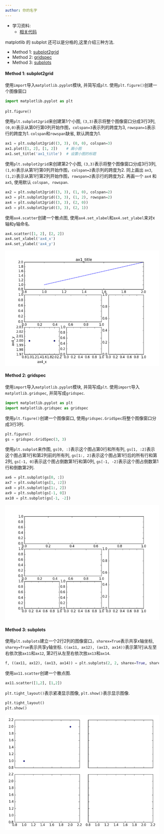```yaml
---
author: 你的名字
---
```

* 学习资料:
  * [相关代码](https://github.com/MorvanZhou/tutorials/blob/master/matplotlibTUT/plt16_grid_subplot.py)

matplotlib 的 subplot 还可以是分格的,这里介绍三种方法.

* Method 1: [subplot2grid](#m1)
* Method 2: [gridspec](#m2)
* Method 3: [subplots](#m3)

<h4 class="tut-h4-pad" id="m1">Method 1: subplot2grid</h4>

使用`import`导入`matplotlib.pyplot`模块, 并简写成`plt`. 使用`plt.figure()`创建一个图像窗口

```python
import matplotlib.pyplot as plt

plt.figure()
```

使用`plt.subplot2grid`来创建第1个小图, `(3,3)`表示将整个图像窗口分成3行3列, `(0,0)`表示从第0行第0列开始作图，`colspan=3`表示列的跨度为3, `rowspan=1`表示行的跨度为1. 
`colspan`和`rowspan`缺省, 默认跨度为1. 

```python
ax1 = plt.subplot2grid((3, 3), (0, 0), colspan=3)
ax1.plot([1, 2], [1, 2])    # 画小图
ax1.set_title('ax1_title')  # 设置小图的标题
```

使用`plt.subplot2grid`来创建第2个小图, `(3,3)`表示将整个图像窗口分成3行3列, `(1,0)`表示从第1行第0列开始作图，`colspan=2`表示列的跨度为2.
同上画出 `ax3`, `(1,2)`表示从第1行第2列开始作图，`rowspan=2`表示行的跨度为2. 再画一个 `ax4` 和 `ax5`, 使用默认 `colspan, rowspan`.

```python
ax2 = plt.subplot2grid((3, 3), (1, 0), colspan=2)
ax3 = plt.subplot2grid((3, 3), (1, 2), rowspan=2)
ax4 = plt.subplot2grid((3, 3), (2, 0))
ax5 = plt.subplot2grid((3, 3), (2, 1))
```

使用`ax4.scatter`创建一个散点图, 使用`ax4.set_xlabel`和`ax4.set_ylabel`来对x轴和y轴命名.

```python
ax4.scatter([1, 2], [2, 2])
ax4.set_xlabel('ax4_x')
ax4.set_ylabel('ax4_y')
```

<img class="course-image" src="/static/results/plt/4_2_1.png" alt="{{ page.title }}{% increment image-count %}">

<h4 class="tut-h4-pad" id="m2">Method 2: gridspec</h4>

使用`import`导入`matplotlib.pyplot`模块, 并简写成`plt`.
使用`import`导入`matplotlib.gridspec`, 并简写成`gridspec`.

```python
import matplotlib.pyplot as plt
import matplotlib.gridspec as gridspec
```

使用`plt.figure()`创建一个图像窗口, 使用`gridspec.GridSpec`将整个图像窗口分成3行3列. 

```python
plt.figure()
gs = gridspec.GridSpec(3, 3)
```

使用`plt.subplot`来作图, `gs[0, :]`表示这个图占第0行和所有列, `gs[1, :2]`表示这个图占第1行和第2列前的所有列, 
`gs[1:, 2]`表示这个图占第1行后的所有行和第2列, `gs[-1, 0]`表示这个图占倒数第1行和第0列, `gs[-1, -2]`表示这个图占倒数第1行和倒数第2列. 

```python
ax6 = plt.subplot(gs[0, :])
ax7 = plt.subplot(gs[1, :2])
ax8 = plt.subplot(gs[1:, 2])
ax9 = plt.subplot(gs[-1, 0])
ax10 = plt.subplot(gs[-1, -2])
```

<img class="course-image" src="/static/results/plt/4_2_2.png" alt="{{ page.title }}{% increment image-count %}">

<h4 class="tut-h4-pad" id="m3">Method 3: subplots</h4>

使用`plt.subplots`建立一个2行2列的图像窗口，`sharex=True`表示共享x轴坐标, `sharey=True`表示共享y轴坐标. 
`((ax11, ax12), (ax13, ax14))`表示第1行从左至右依次放`ax11`和`ax12`, 第2行从左至右依次放`ax13`和`ax14`. 

```python
f, ((ax11, ax12), (ax13, ax14)) = plt.subplots(2, 2, sharex=True, sharey=True)
```

使用`ax11.scatter`创建一个散点图. 

```python
ax11.scatter([1,2], [1,2])
```

`plt.tight_layout()`表示紧凑显示图像, `plt.show()`表示显示图像. 

```python
plt.tight_layout()
plt.show()
```

<img class="course-image" src="/static/results/plt/4_2_3.png" alt="{{ page.title }}{% increment image-count %}">